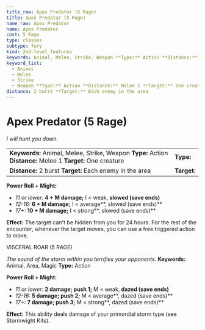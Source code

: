 ```yaml
---
title_raw: Apex Predator (5 Rage)
title: Apex Predator (5 Rage)
name_raw: Apex Predator
name: Apex Predator
cost: 5 Rage
type: classes
subtype: fury
kind: 2nd-level features
keywords: Animal, Melee, Strike, Weapon **Type:** Action **Distance:** Melee 1 **Target:** One creature
keyword_list:
  - Animal
  - Melee
  - Strike
  - Weapon **Type:** Action **Distance:** Melee 1 **Target:** One creature
distance: 2 burst **Target:** Each enemy in the area
---
```


# Apex Predator (5 Rage)

*I will hunt you down.*

|                                                                                                             |             |
| :---------------------------------------------------------------------------------------------------------- | :---------- |
| **Keywords:** Animal, Melee, Strike, Weapon **Type:** Action **Distance:** Melee 1 **Target:** One creature | **Type:**   |
| **Distance:** 2 burst **Target:** Each enemy in the area                                                    | **Target:** |

**Power Roll + Might:**

- *11 or lower:* **4 + M damage;** I \< weak, **slowed (save ends)**
- *12-16:* **6 + M damage;** I \< average\*\*, slowed (save ends)\*\*
- *17+:* **10 + M damage;** I \< strong\*\*, slowed (save ends)\*\*

**Effect:** The target can't be hidden from you for 24 hours. For the rest of the encounter, whenever the target moves, you can use a free triggered action to move.

VISCERAL ROAR (5 RAGE)

*The sound of the storm within you terrifies your opponents.* **Keywords:** Animal, Area, Magic **Type:** Action

**Power Roll + Might:**

- *11 or lower:* **2 damage; push 1;** M \< weak, **dazed (save ends)**
- *12-16:* **5 damage; push 2;** M \< average\*\*, dazed (save ends)\*\*
- *17+:* **7 damage; push 3;** M \< strong\*\*, dazed (save ends)\*\*

**Effect:** This ability deals damage of your primordial storm type (see Stormwight Kits).

